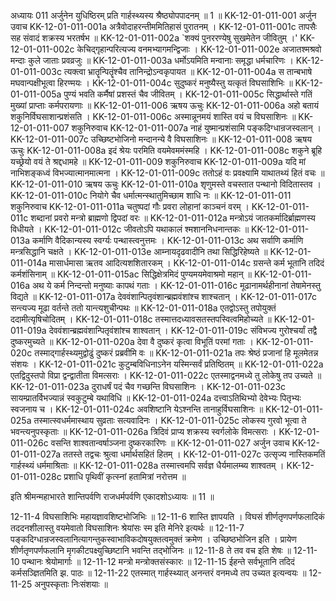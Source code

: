 अध्यायः 011
अर्जुनेन युधिष्ठिरम् प्रति गार्हस्थ्यस्य श्रैष्ठ्योपपादनम् ॥ 1 ॥
KK-12-01-011-001	अर्जुन उवाच 
KK-12-01-011-001a	अत्रैवोदाहरन्तीममितिहासं पुरातनम् ।
KK-12-01-011-001c	तापसैः सह संवादं शक्रस्य भरतर्षभ ॥
KK-12-01-011-002a	`शक्यं पुनररण्येषु सुखमेतेन जीवितुम् ।'
KK-12-01-011-002c	केचिद्गृहान्परित्यज्य वनमभ्यागमन्द्विजाः ।
KK-12-01-011-002e	अजातश्मश्रवो मन्दाः कुले जाताः प्रवव्रजुः ॥
KK-12-01-011-003a	धर्मोऽयमिति मन्वानाः समृद्धा धर्मचारिणः ।
KK-12-01-011-003c	त्यक्त्वा भ्रातॄन्पितॄंश्चैव तानिन्द्रोऽन्वकृपायत ॥
KK-12-01-011-004a	स तान्बभाषे मघवान्पक्षीभूत्वा हिरण्मयः ।
KK-12-01-011-004c	सुदुष्करं मनुष्यैस्तु यत्कृतं विघसाशिभिः ॥
KK-12-01-011-005a	पुण्यं भवति कर्मैषां प्रशस्तं चैव जीवितम् ।
KK-12-01-011-005c	सिद्धार्थास्ते गतिं मुख्यां प्राप्ताः कर्मपरायणाः ॥
KK-12-01-011-006	ऋषय ऊचुः 
KK-12-01-011-006a	अहो बतायं शकुनिर्विघसाशान्प्रशंसति ।
KK-12-01-011-006c	अस्मान्नूनमयं शास्ति वयं च विघसाशिनः ॥
KK-12-01-011-007	शकुनिरुवाच 
KK-12-01-011-007a	नाहं युष्मान्प्रशंसामि पङ्कदिग्धान्रजस्वलान् ।
KK-12-01-011-007c	उच्छिष्टभोजिनो मन्दानन्ये वै विघसाशिनः ॥
KK-12-01-011-008	ऋषय ऊचुः 
KK-12-01-011-008a	इदं श्रेयः परमिति वयमेवममंस्महि ।
KK-12-01-011-008c	शकुने ब्रूहि यच्छ्रेयो वयं ते श्रद्दधामहे ॥
KK-12-01-011-009	शकुनिरुवाच 
KK-12-01-011-009a	यदि मां नाभिशङ्कध्वं विभज्यात्मानमात्मना ।
KK-12-01-011-009c	ततोऽहं वः प्रवक्ष्यामि याथातथ्यं हितं वचः ॥
KK-12-01-011-010	ऋषय ऊचुः 
KK-12-01-011-010a	शृणुमस्ते वचस्तात पन्थानो विदितास्तव ।
KK-12-01-011-010c	नियोगे चैव धर्मात्मन्स्थातुमिच्छाम शाधि नः ॥
KK-12-01-011-011	शकुनिरुवाच 
KK-12-01-011-011a	चतुष्पदां गौः प्रवरा लोहानां काञ्चनं वरम् ।
KK-12-01-011-011c	शब्दानां प्रवरो मन्त्रो ब्राह्मणो द्विपदां वरः ॥
KK-12-01-011-012a	मन्त्रोऽयं जातकर्मादिर्ब्राह्मणस्य विधीयते ।
KK-12-01-011-012c	जीवतोऽपि यथाकालं श्मशाननिधनान्तकः ॥
KK-12-01-011-013a	कर्माणि वैदिकान्यस्य स्वर्ग्यः पन्थास्त्वनुत्तमः ।
KK-12-01-011-013c	अथ सर्वाणि कर्माणि मन्त्रसिद्धानि चक्षते ।
KK-12-01-011-013e	आम्नायदृढवादीनि तथा सिद्धिरिहेष्यते ॥
KK-12-01-011-014a	मासार्धमासा ऋतव आदित्यशशितारकम् ।
KK-12-01-011-014c	ग्रसन्ते कर्म भूतानि तदिदं कर्मशंसिनाम् ॥
KK-12-01-011-015ac	सिद्धिक्षेत्रमिदं पुण्यमयमेवाश्रमो महान् ॥
KK-12-01-011-016a	अथ ये कर्म निन्दन्तो मनुष्याः कापथं गताः ।
KK-12-01-011-016c	मूढानामर्थहीनानां तेषामेनस्तु विद्यते ॥
KK-12-01-011-017a	देववंशान्पितृवंशान्ब्रह्मवंशांश्च शाश्चतान् ।
KK-12-01-011-017c	सन्त्यज्य मूढा वर्तन्ते ततो यान्त्यशुचीन्पथः ॥
KK-12-01-011-018a	एतद्वोऽस्तु तपोयुक्तं ददामीत्यृषिचोदितम् ।
KK-12-01-011-018c	तस्मात्तदध्यावसतस्तपस्वित्वमिहोच्यते ॥
KK-12-01-011-019a	देववंशान्ब्रह्मवंशान्पितृवंशांश्च शाश्वतान् ।
KK-12-01-011-019c	संविभज्य गुरोश्चर्यां तद्वै दुष्करमुच्यते ॥
KK-12-01-011-020a	देवा वै दुष्करं कृत्वा विभूतिं परमां गताः ।
KK-12-01-011-020c	तस्माद्गार्हस्थ्यमुद्वोढुं दुष्करं प्रब्रवीमि वः ॥
KK-12-01-011-021a	तपः श्रेष्ठं प्रजानां हि मूलमेतन्न संशयः ।
KK-12-01-011-021c	कुटुम्बविधिनाऽनेन यस्मिन्सर्वं प्रतिष्ठितम् ॥
KK-12-01-011-022a	एतद्विदुस्तपो विप्रा द्वन्द्वातीता विमत्सराः ।
KK-12-01-011-022c	एतस्माद्वनमध्ये तु लोकेषु तप उच्यते ॥
KK-12-01-011-023a	दुराधर्षं पदं चैव गच्छन्ति विघसाशिनः ।
KK-12-01-011-023c	सायम्प्रातर्विभज्यान्नं स्वकुटुम्बे यथाविधि ॥
KK-12-01-011-024a	दत्त्वाऽतिथिभ्यो देवेभ्यः पितृभ्यः स्वजनाय च ।
KK-12-01-011-024c	अवशिष्टानि येऽश्नन्ति तानाहुर्विघसाशिनः ॥
KK-12-01-011-025a	तस्मात्स्वधर्ममास्थाय सुव्रताः सत्यवादिनः ।
KK-12-01-011-025c	लोकस्य गुरवो भूत्वा ते भवन्त्यनुपस्कृताः ॥
KK-12-01-011-026a	त्रिदिवं प्राप्य शक्रस्य स्वर्गलोके विमत्सराः ।
KK-12-01-011-026c	वसन्ति शाश्वतान्वर्षाञ्जना दुष्करकारिणः ॥
KK-12-01-011-027	अर्जुन उवाच 
KK-12-01-011-027a	ततस्ते तद्वचः श्रुत्वा धर्मार्थसहितं हितम् ।
KK-12-01-011-027c	उत्सृज्य नास्तिकमतिं गार्हस्थ्यं धर्ममाश्रिताः ॥
KK-12-01-011-028a	तस्मात्त्वमपि सर्वज्ञ धैर्यमालम्ब्य शाश्वतम् ।
KK-12-01-011-028c	प्रशाधि पृथिवीं कृत्स्नां हतामित्रां नरोत्तम ॥ 

इति श्रीमन्महाभारते शान्तिपर्वणि राजधर्मपर्वणि एकादशोऽध्यायः ॥ 11 ॥

12-11-4 विघसाशिभिः महायज्ञावशिष्टभोजिभिः ॥ 12-11-6 शास्ति ज्ञापयति । विघसं शीर्णतृणपर्णफलादिकं तददनशीलास्तु वयमेवातो विघसाशिनः श्रेयांसः स्म इति मेनिरे इत्यर्थः ॥ 12-11-7 पङ्कदिग्धान्रजस्वलानित्यागन्तुकस्वाभाविकदोषयुक्तत्वमुक्तं क्रमेण । उच्छिष्ठभोजिन इति । प्रायेण शीर्णतृणपर्णफलानि मृगकीटपक्ष्युच्छिष्टानि भवन्ति तद्भोजिनः ॥ 12-11-8 ते तव वच इति शेषः ॥ 12-11-10 पन्थानः श्रेयोमार्गाः ॥ 12-11-12 मन्त्रो मन्त्रोक्तसंस्कारः ॥ 12-11-15 ईहन्ते सर्वभूतानि तदिदं कर्मसञ्ज्ञितमिति झ. पाठः ॥ 12-11-22 एतस्मात् गार्हस्थ्यात् अनन्तरं वनमध्ये तप उच्यत इत्यन्वयः ॥ 12-11-25 अनुपस्कृताः निःसंशयाः ॥

